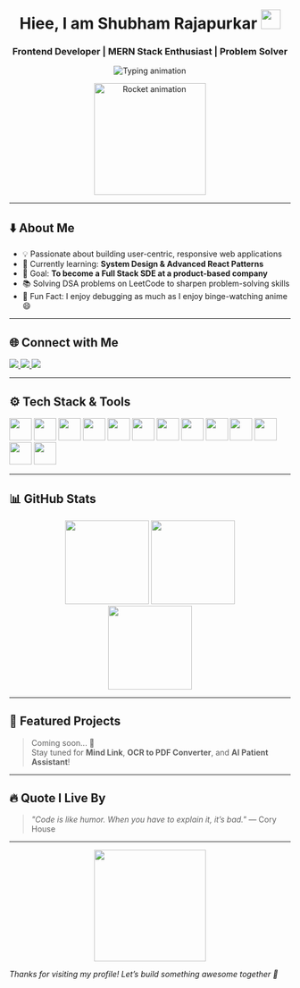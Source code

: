 <h1 align="center">
  Hiee, I am Shubham Rajapurkar <img src="https://media.giphy.com/media/hvRJCLFzcasrR4ia7z/giphy.gif" width="35"/>
</h1>

<h3 align="center">Frontend Developer | MERN Stack Enthusiast | Problem Solver</h3>

<p align="center">
  <img src="https://readme-typing-svg.herokuapp.com?font=Fira+Code&size=22&pause=1000&center=true&vCenter=true&width=500&lines=Transforming+ideas+into+code...;React+%7C+Next.js+%7C+Node.js+%7C+MongoDB;Striving+to+craft+clean+and+scalable+UIs!" alt="Typing animation" />
</p>

<p align="center">
  <img src="https://media.giphy.com/media/SWoSkN6DxTszqIKEqv/giphy.gif" width="200" alt="Rocket animation"/>
</p>

---

<h2>⬇️ About Me</h2>

- 💡 Passionate about building user-centric, responsive web applications  
- 🔭 Currently learning: **System Design & Advanced React Patterns**  
- 🎯 Goal: **To become a Full Stack SDE at a product-based company**  
- 📚 Solving DSA problems on LeetCode to sharpen problem-solving skills  
- 📖 Fun Fact: I enjoy debugging as much as I enjoy binge-watching anime 😄

---

## 🌐 Connect with Me

<p align="left">
  <a href="https://www.linkedin.com/in/shubhamrajapurkar/" target="_blank">
    <img src="https://img.shields.io/badge/LinkedIn-%230077B5.svg?&style=for-the-badge&logo=linkedin&logoColor=white" />
  </a>
  <a href="https://leetcode.com/u/_shubham_22/" target="_blank">
    <img src="https://img.shields.io/badge/LeetCode-%23FFA116.svg?&style=for-the-badge&logo=leetcode&logoColor=black" />
  </a>
  <a href="mailto:shubhamrajapurkar22@gmail.com">
    <img src="https://img.shields.io/badge/Gmail-D14836?style=for-the-badge&logo=gmail&logoColor=white" />
  </a>
</p>

---

## ⚙️ Tech Stack & Tools

<div align="left">
  <img src="https://cdn.jsdelivr.net/gh/devicons/devicon/icons/javascript/javascript-original.svg" height="40" />
  <img src="https://cdn.jsdelivr.net/gh/devicons/devicon/icons/typescript/typescript-original.svg" height="40" />
  <img src="https://cdn.jsdelivr.net/gh/devicons/devicon/icons/react/react-original.svg" height="40" />
  <img src="https://cdn.jsdelivr.net/gh/devicons/devicon/icons/nextjs/nextjs-original.svg" height="40" />
  <img src="https://cdn.jsdelivr.net/gh/devicons/devicon/icons/nodejs/nodejs-original.svg" height="40" />
  <img src="https://cdn.jsdelivr.net/gh/devicons/devicon/icons/express/express-original.svg" height="40" />
  <img src="https://cdn.jsdelivr.net/gh/devicons/devicon/icons/mongodb/mongodb-original.svg" height="40" />
  <img src="https://cdn.jsdelivr.net/gh/devicons/devicon/icons/python/python-original.svg" height="40" />
  <img src="https://cdn.jsdelivr.net/gh/devicons/devicon/icons/cplusplus/cplusplus-original.svg" height="40" />
  <img src="https://cdn.jsdelivr.net/gh/devicons/devicon/icons/html5/html5-original.svg" height="40" />
  <img src="https://cdn.jsdelivr.net/gh/devicons/devicon/icons/css3/css3-original.svg" height="40" />
  <img src="https://cdn.jsdelivr.net/gh/devicons/devicon/icons/git/git-original.svg" height="40" />
  <img src="https://cdn.jsdelivr.net/gh/devicons/devicon/icons/github/github-original.svg" height="40" />
</div>

---

## 📊 GitHub Stats

<div align="center">
  <img src="https://github-readme-stats.vercel.app/api?username=shubhamrajapurkar&show_icons=true&theme=dracula&count_private=true" height="150" />
  <img src="https://github-readme-stats.vercel.app/api/top-langs/?username=shubhamrajapurkar&layout=compact&langs_count=6&theme=dracula" height="150" />
  <br/>
  <img src="https://streak-stats.demolab.com?user=shubhamrajapurkar&theme=dracula&hide_border=false" height="150" />
</div>

---

## 🧩 Featured Projects

> Coming soon... 👀  
> Stay tuned for **Mind Link**, **OCR to PDF Converter**, and **AI Patient Assistant**!

---

## 🔥 Quote I Live By

> *"Code is like humor. When you have to explain it, it’s bad."* — Cory House

---

<p align="center">
  <img src="https://media.giphy.com/media/xUA7bdpLxQhsSQdyog/giphy.gif" width="200" />
</p>

*Thanks for visiting my profile! Let’s build something awesome together 💙*
